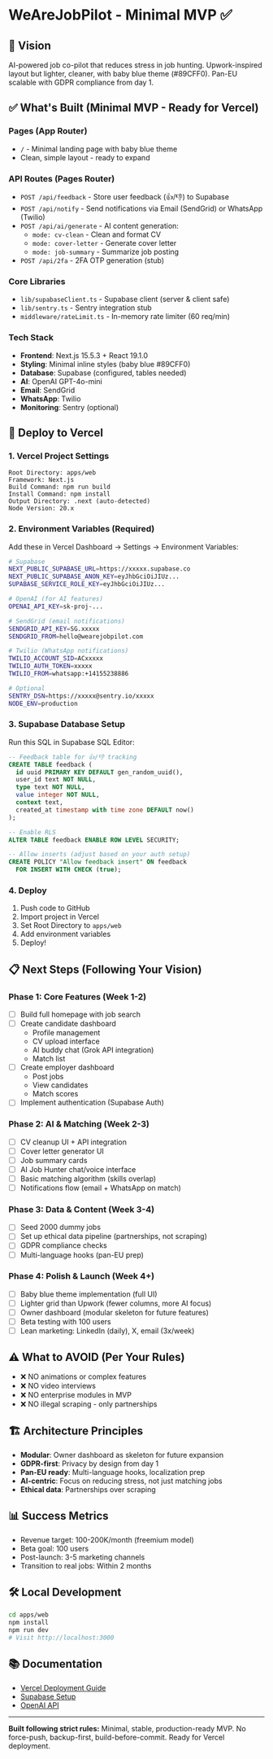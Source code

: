 # WeAreJobPilot - Minimal MVP ✅

## 🎯 Vision
AI-powered job co-pilot that reduces stress in job hunting. Upwork-inspired layout but lighter, cleaner, with baby blue theme (#89CFF0). Pan-EU scalable with GDPR compliance from day 1.

## ✅ What's Built (Minimal MVP - Ready for Vercel)

### Pages (App Router)
- `/` - Minimal landing page with baby blue theme
- Clean, simple layout - ready to expand

### API Routes (Pages Router)
- `POST /api/feedback` - Store user feedback (👍/👎) to Supabase
- `POST /api/notify` - Send notifications via Email (SendGrid) or WhatsApp (Twilio)
- `POST /api/ai/generate` - AI content generation:
  - `mode: cv-clean` - Clean and format CV
  - `mode: cover-letter` - Generate cover letter
  - `mode: job-summary` - Summarize job posting
- `POST /api/2fa` - 2FA OTP generation (stub)

### Core Libraries
- `lib/supabaseClient.ts` - Supabase client (server & client safe)
- `lib/sentry.ts` - Sentry integration stub
- `middleware/rateLimit.ts` - In-memory rate limiter (60 req/min)

### Tech Stack
- **Frontend**: Next.js 15.5.3 + React 19.1.0
- **Styling**: Minimal inline styles (baby blue #89CFF0)
- **Database**: Supabase (configured, tables needed)
- **AI**: OpenAI GPT-4o-mini
- **Email**: SendGrid
- **WhatsApp**: Twilio
- **Monitoring**: Sentry (optional)

## 🚀 Deploy to Vercel

### 1. Vercel Project Settings
```
Root Directory: apps/web
Framework: Next.js
Build Command: npm run build
Install Command: npm install
Output Directory: .next (auto-detected)
Node Version: 20.x
```

### 2. Environment Variables (Required)
Add these in Vercel Dashboard → Settings → Environment Variables:

```bash
# Supabase
NEXT_PUBLIC_SUPABASE_URL=https://xxxxx.supabase.co
NEXT_PUBLIC_SUPABASE_ANON_KEY=eyJhbGciOiJIUz...
SUPABASE_SERVICE_ROLE_KEY=eyJhbGciOiJIUz...

# OpenAI (for AI features)
OPENAI_API_KEY=sk-proj-...

# SendGrid (email notifications)
SENDGRID_API_KEY=SG.xxxxx
SENDGRID_FROM=hello@wearejobpilot.com

# Twilio (WhatsApp notifications)
TWILIO_ACCOUNT_SID=ACxxxxx
TWILIO_AUTH_TOKEN=xxxxx
TWILIO_FROM=whatsapp:+14155238886

# Optional
SENTRY_DSN=https://xxxxx@sentry.io/xxxxx
NODE_ENV=production
```

### 3. Supabase Database Setup
Run this SQL in Supabase SQL Editor:

```sql
-- Feedback table for 👍/👎 tracking
CREATE TABLE feedback (
  id uuid PRIMARY KEY DEFAULT gen_random_uuid(),
  user_id text NOT NULL,
  type text NOT NULL,
  value integer NOT NULL,
  context text,
  created_at timestamp with time zone DEFAULT now()
);

-- Enable RLS
ALTER TABLE feedback ENABLE ROW LEVEL SECURITY;

-- Allow inserts (adjust based on your auth setup)
CREATE POLICY "Allow feedback insert" ON feedback
  FOR INSERT WITH CHECK (true);
```

### 4. Deploy
1. Push code to GitHub
2. Import project in Vercel
3. Set Root Directory to `apps/web`
4. Add environment variables
5. Deploy!

## 📋 Next Steps (Following Your Vision)

### Phase 1: Core Features (Week 1-2)
- [ ] Build full homepage with job search
- [ ] Create candidate dashboard
  - Profile management
  - CV upload interface
  - AI buddy chat (Grok API integration)
  - Match list
- [ ] Create employer dashboard
  - Post jobs
  - View candidates
  - Match scores
- [ ] Implement authentication (Supabase Auth)

### Phase 2: AI & Matching (Week 2-3)
- [ ] CV cleanup UI + API integration
- [ ] Cover letter generator UI
- [ ] Job summary cards
- [ ] AI Job Hunter chat/voice interface
- [ ] Basic matching algorithm (skills overlap)
- [ ] Notifications flow (email + WhatsApp on match)

### Phase 3: Data & Content (Week 3-4)
- [ ] Seed 2000 dummy jobs
- [ ] Set up ethical data pipeline (partnerships, not scraping)
- [ ] GDPR compliance checks
- [ ] Multi-language hooks (pan-EU prep)

### Phase 4: Polish & Launch (Week 4+)
- [ ] Baby blue theme implementation (full UI)
- [ ] Lighter grid than Upwork (fewer columns, more AI focus)
- [ ] Owner dashboard (modular skeleton for future features)
- [ ] Beta testing with 100 users
- [ ] Lean marketing: LinkedIn (daily), X, email (3x/week)

## ⚠️ What to AVOID (Per Your Rules)
- ❌ NO animations or complex features
- ❌ NO video interviews
- ❌ NO enterprise modules in MVP
- ❌ NO illegal scraping - only partnerships

## 🏗️ Architecture Principles
- **Modular**: Owner dashboard as skeleton for future expansion
- **GDPR-first**: Privacy by design from day 1
- **Pan-EU ready**: Multi-language hooks, localization prep
- **AI-centric**: Focus on reducing stress, not just matching jobs
- **Ethical data**: Partnerships over scraping

## 📊 Success Metrics
- Revenue target: 100-200K/month (freemium model)
- Beta goal: 100 users
- Post-launch: 3-5 marketing channels
- Transition to real jobs: Within 2 months

## 🛠️ Local Development
```bash
cd apps/web
npm install
npm run dev
# Visit http://localhost:3000
```

## 📚 Documentation
- [Vercel Deployment Guide](./VERCEL_DEPLOY.md)
- [Supabase Setup](https://supabase.com/docs)
- [OpenAI API](https://platform.openai.com/docs)

---

**Built following strict rules:** Minimal, stable, production-ready MVP. No force-push, backup-first, build-before-commit. Ready for Vercel deployment.
